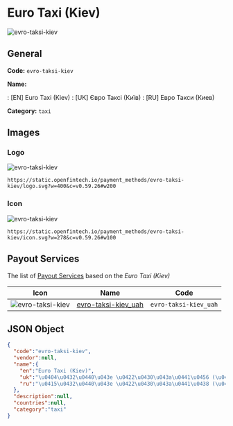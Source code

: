 
# Euro Taxi (Kiev) 
![evro-taksi-kiev](https://static.openfintech.io/payment_methods/evro-taksi-kiev/logo.svg?w=400&c=v0.59.26#w200)  

## General 
**Code:** `evro-taksi-kiev` 
 
**Name:** 
 
:	[EN] Euro Taxi (Kiev) 
:	[UK] Євро Таксі (Київ) 
:	[RU] Евро Такси (Киев) 
 
**Category:** `taxi` 
 

## Images 

### Logo 
![evro-taksi-kiev](https://static.openfintech.io/payment_methods/evro-taksi-kiev/logo.svg?w=400&c=v0.59.26#w200)  

```
https://static.openfintech.io/payment_methods/evro-taksi-kiev/logo.svg?w=400&c=v0.59.26#w200
```  

### Icon 
![evro-taksi-kiev](https://static.openfintech.io/payment_methods/evro-taksi-kiev/icon.svg?w=278&c=v0.59.26#w100)  

```
https://static.openfintech.io/payment_methods/evro-taksi-kiev/icon.svg?w=278&c=v0.59.26#w100
```  

## Payout Services 
 
The list of [Payout Services](/payout-services/) based on the _Euro Taxi (Kiev)_ 

|Icon|Name|Code| 
|:---:|:---:|:---:| 
|![evro-taksi-kiev](https://static.openfintech.io/payout_methods/evro-taksi-kiev/icon.svg?w=278&c=v0.59.26#w40) |[evro-taksi-kiev_uah](/payout-services/evro-taksi-kiev_uah/)|`evro-taksi-kiev_uah`| 
 

## JSON Object 

```json
{
  "code":"evro-taksi-kiev",
  "vendor":null,
  "name":{
    "en":"Euro Taxi (Kiev)",
    "uk":"\u0404\u0432\u0440\u043e \u0422\u0430\u043a\u0441\u0456 (\u041a\u0438\u0457\u0432)",
    "ru":"\u0415\u0432\u0440\u043e \u0422\u0430\u043a\u0441\u0438 (\u041a\u0438\u0435\u0432)"
  },
  "description":null,
  "countries":null,
  "category":"taxi"
}
```  
